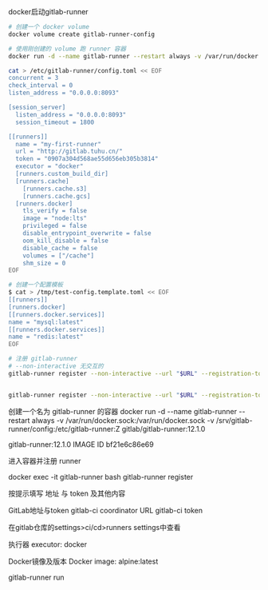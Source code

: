 
docker启动gitlab-runner

```bash
# 创建一个 docker volume
docker volume create gitlab-runner-config

# 使用刚创建的 volume 跑 runner 容器
docker run -d --name gitlab-runner --restart always -v /var/run/docker.sock:/var/run/docker.sock -v gitlab-runner-config:/etc/gitlab-runner gitlab/gitlab-runner:v12.1.0
```

```bash
cat > /etc/gitlab-runner/config.toml << EOF
concurrent = 3
check_interval = 0
listen_address = "0.0.0.0:8093"

[session_server]
  listen_address = "0.0.0.0:8093"
  session_timeout = 1800

[[runners]]
  name = "my-first-runner"
  url = "http://gitlab.tuhu.cn/"
  token = "0907a304d568ae55d656eb305b3814"
  executor = "docker"
  [runners.custom_build_dir]
  [runners.cache]
    [runners.cache.s3]
    [runners.cache.gcs]
  [runners.docker]
    tls_verify = false
    image = "node:lts"
    privileged = false
    disable_entrypoint_overwrite = false
    oom_kill_disable = false
    disable_cache = false
    volumes = ["/cache"]
    shm_size = 0
EOF
```

```bash
# 创建一个配置模板
$ cat > /tmp/test-config.template.toml << EOF
[[runners]]
[runners.docker]
[[runners.docker.services]]
name = "mysql:latest"
[[runners.docker.services]]
name = "redis:latest"
EOF

# 注册 gitlab-runner
# --non-interactive 无交互的
gitlab-runner register --non-interactive --url "$URL" --registration-token "$TOKEN" --template-config /tmp/test-config.template.toml --description "gitlab-suiga-test" --tag-list "" --executor "docker" --docker-image node:latest


gitlab-runner register --non-interactive --url "$URL" --registration-token "$TOKEN" --template-config /tmp/test-config.template.toml --description "my-runner-for-tuhu-we-app-forum" --tag-list "mine,tuhu,we-app-forum" --executor "docker" --docker-image node:latest
```



创建一个名为 gitlab-runner 的容器
docker run -d --name gitlab-runner --restart always -v /var/run/docker.sock:/var/run/docker.sock -v /srv/gitlab-runner/config:/etc/gitlab-runner:Z gitlab/gitlab-runner:12.1.0

gitlab-runner:12.1.0 IMAGE ID
bf21e6c86e69

进入容器并注册 runner

docker exec -it gitlab-runner bash
gitlab-runner register

按提示填写 地址 与 token 及其他内容

GitLab地址与token
gitlab-ci coordinator URL
gitlab-ci token

在gitlab仓库的settings>ci/cd>runners settings中查看

执行器
executor:
docker

Docker镜像及版本
Docker image:
alpine:latest

gitlab-runner run
